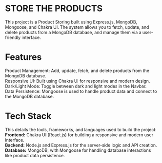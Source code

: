# STORE THE PRODUCTS
This project is a Product Storing built using Express.js, MongoDB, Mongoose, and Chakra UI. The system allows you to fetch, update, and delete products from a MongoDB database, and manage them via a user-friendly interface.

# Features
Product Management: Add, update, fetch, and delete products from the MongoDB database. <br>
Responsive UI: Built using Chakra UI for responsive and modern design.<br>
Dark/Light Mode: Toggle between dark and light modes in the Navbar.<br>
Data Persistence: Mongoose is used to handle product data and connect to the MongoDB database.<br>

# Tech Stack
This details the tools, frameworks, and languages used to build the project: <br>
<b>Frontend:</b> Chakra UI (React.js) for building a responsive and modern user interface.<br>
<b>Backend:</b> Node.js and Express.js for the server-side logic and API creation.<br>
<b>Database:</b> MongoDB, with Mongoose for handling database interactions like product data persistence.<br>
